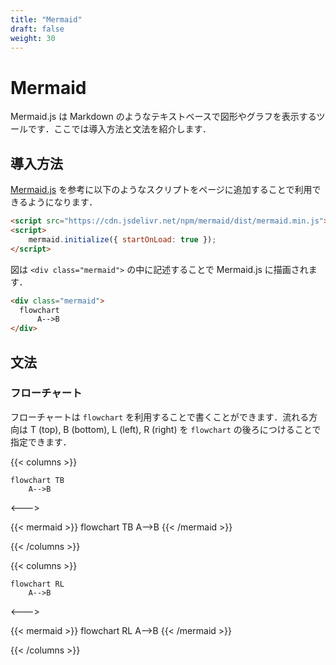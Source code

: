 ```yaml
---
title: "Mermaid"
draft: false
weight: 30
---
```


# Mermaid

Mermaid.js は Markdown のようなテキストベースで図形やグラフを表示するツールです．ここでは導入方法と文法を紹介します．

## 導入方法

[Mermaid.js](https://mermaid-js.github.io/mermaid/) を参考に以下のようなスクリプトをページに追加することで利用できるようになります．

```html
<script src="https://cdn.jsdelivr.net/npm/mermaid/dist/mermaid.min.js"></script>
<script>
    mermaid.initialize({ startOnLoad: true });
</script>
```

図は `<div class="mermaid">` の中に記述することで Mermaid.js に描画されます．

```html
<div class="mermaid">
  flowchart
      A-->B
</div>
```

## 文法

### **フローチャート**

フローチャートは `flowchart` を利用することで書くことができます．流れる方向は T (top), B (bottom), L (left), R (right) を `flowchart` の後ろにつけることで指定できます．

{{< columns >}}

```mermaid
flowchart TB
    A-->B
```

<--->

{{< mermaid >}}
flowchart TB
    A-->B
{{< /mermaid >}}

{{< /columns >}}

{{< columns >}}

```mermaid
flowchart RL
    A-->B
```

<--->

{{< mermaid >}}
flowchart RL
    A-->B
{{< /mermaid >}}

{{< /columns >}}
